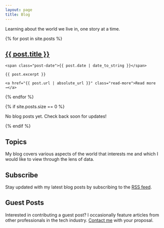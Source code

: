 ```yaml
---
layout: page
title: Blog
---
```


<p class="message">
  Learning about the world we live in, one story at a time.
</p>

<div class="posts">
  {% for post in site.posts %}
  <div class="post">
    <h2 class="post-title">
      <a href="{{ post.url | absolute_url }}">
        {{ post.title }}
      </a>
    </h2>

    <span class="post-date">{{ post.date | date_to_string }}</span>

    {{ post.excerpt }}

    <a href="{{ post.url | absolute_url }}" class="read-more">Read more →</a>
  </div>
  {% endfor %}
</div>

{% if site.posts.size == 0 %}
<p>No blog posts yet. Check back soon for updates!</p>
{% endif %}

## Topics

My blog covers various aspects of the world that interests me and which I would like to view through the lens of data.

## Subscribe

Stay updated with my latest blog posts by subscribing to the [RSS feed](/atom.xml).

## Guest Posts

Interested in contributing a guest post? I occasionally feature articles from other professionals in the tech industry. [Contact me](/contact) with your proposal.
